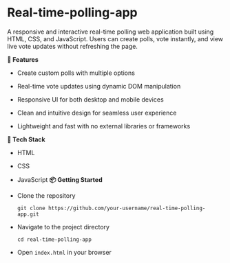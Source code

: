 # Real-time-polling-app
A responsive and interactive real-time polling web application built using HTML, CSS, and JavaScript. Users can create polls, vote instantly, and view live vote updates without refreshing the page.

**🚀 Features**
- Create custom polls with multiple options

- Real-time vote updates using dynamic DOM manipulation

- Responsive UI for both desktop and mobile devices

- Clean and intuitive design for seamless user experience

- Lightweight and fast with no external libraries or frameworks

**📁 Tech Stack**
- HTML

- CSS

- JavaScript 
**📦 Getting Started**
- Clone the repository

   `git clone https://github.com/your-username/real-time-polling-app.git`
- Navigate to the project directory

   `cd real-time-polling-app`
- Open `index.html` in your browser
